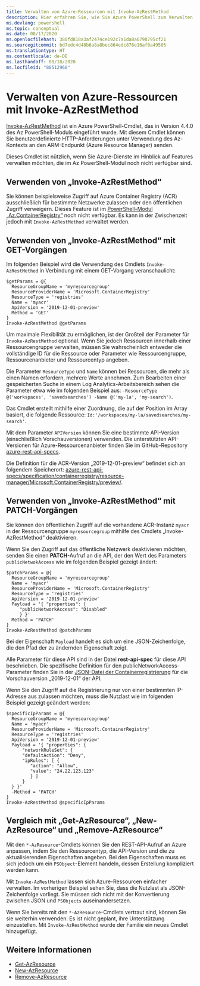 ```yaml
---
title: Verwalten von Azure-Ressourcen mit Invoke-AzRestMethod
description: Hier erfahren Sie, wie Sie Azure PowerShell zum Verwalten von Ressourcen mit dem Cmdlet „Invoke-AzRestMethod“ verwenden.
ms.devlang: powershell
ms.topic: conceptual
ms.date: 08/17/2020
ms.openlocfilehash: 380fd818a3af2474ce192c7a1da8a6798795cf21
ms.sourcegitcommit: bd7edc4d48b6a8a8bec864edc876e16af0a49505
ms.translationtype: HT
ms.contentlocale: de-DE
ms.lasthandoff: 08/18/2020
ms.locfileid: "88512968"
---
```

# <a name="manage-azure-resources-with-invoke-azrestmethod"></a>Verwalten von Azure-Ressourcen mit Invoke-AzRestMethod

[Invoke-AzRestMethod](/powershell/module/az.accounts/invoke-azrestmethod) ist ein Azure PowerShell-Cmdlet, das in Version 4.4.0 des Az PowerShell-Moduls eingeführt wurde. Mit diesem Cmdlet können Sie benutzerdefinierte HTTP-Anforderungen unter Verwendung des Az-Kontexts an den ARM-Endpunkt (Azure Resource Manager) senden.

Dieses Cmdlet ist nützlich, wenn Sie Azure-Dienste im Hinblick auf Features verwalten möchten, die im Az PowerShell-Modul noch nicht verfügbar sind.

## <a name="how-to-use-invoke-azrestmethod"></a>Verwenden von „Invoke-AzRestMethod“

Sie können beispielsweise Zugriff auf Azure Container Registry (ACR) ausschließlich für bestimmte Netzwerke zulassen oder den öffentlichen Zugriff verweigern. Dieses Feature ist im [PowerShell-Modul „Az.ContainerRegistry“](/powershell/module/Az.ContainerRegistry/) noch nicht verfügbar.
Es kann in der Zwischenzeit jedoch mit `Invoke-AzRestMethod` verwaltet werden.

## <a name="using-invoke-azrestmethod-with-get-operations"></a>Verwenden von „Invoke-AzRestMethod“ mit GET-Vorgängen

Im folgenden Beispiel wird die Verwendung des Cmdlets `Invoke-AzRestMethod` in Verbindung mit einem GET-Vorgang veranschaulicht:

```azurepowershell-interactive
$getParams = @{
  ResourceGroupName = 'myresourcegroup'
  ResourceProviderName = 'Microsoft.ContainerRegistry'
  ResourceType = 'registries'
  Name = 'myacr'
  ApiVersion = '2019-12-01-preview'
  Method = 'GET'
}
Invoke-AzRestMethod @getParams
```

Um maximale Flexibilität zu ermöglichen, ist der Großteil der Parameter für `Invoke-AzRestMethod` optional.
Wenn Sie jedoch Ressourcen innerhalb einer Ressourcengruppe verwalten, müssen Sie wahrscheinlich entweder die vollständige ID für die Ressource oder Parameter wie Ressourcengruppe, Ressourcenanbieter und Ressourcentyp angeben.

Die Parameter `ResourceType` und `Name` können bei Ressourcen, die mehr als einen Namen erfordern, mehrere Werte annehmen. Zum Bearbeiten einer gespeicherten Suche in einem Log Analytics-Arbeitsbereich sehen die Parameter etwa wie im folgenden Beispiel aus: `-ResourceType @('workspaces', 'savedsearches') -Name @('my-la', 'my-search')`.

Das Cmdlet erstellt mithilfe einer Zuordnung, die auf der Position im Array basiert, die folgende Ressource: `Id:'/workspaces/my-la/savedsearches/my-search'`.

Mit dem Parameter `APIVersion` können Sie eine bestimmte API-Version (einschließlich Vorschauversionen) verwenden. Die unterstützten API-Versionen für Azure-Ressourcenanbieter finden Sie im GitHub-Repository [azure-rest-api-specs](https://github.com/Azure/azure-rest-api-specs).

Die Definition für die ACR-Version „2019-12-01-preview“ befindet sich an folgendem Speicherort: [azure-rest-api-specs/specification/containerregistry/resource-manager/Microsoft.ContainerRegistry/preview/](https://github.com/Azure/azure-rest-api-specs/tree/master/specification/containerregistry/resource-manager/Microsoft.ContainerRegistry/preview).

## <a name="using-invoke-azrestmethod-with-patch-operations"></a>Verwenden von „Invoke-AzRestMethod“ mit PATCH-Vorgängen

Sie können den öffentlichen Zugriff auf die vorhandene ACR-Instanz `myacr` in der Ressourcengruppe `myresourcegroup` mithilfe des Cmdlets „Invoke-AzRestMethod“ deaktivieren.

Wenn Sie den Zugriff auf das öffentliche Netzwerk deaktivieren möchten, senden Sie einen **PATCH**-Aufruf an die API, der den Wert des Parameters `publicNetwokAccess` wie im folgenden Beispiel gezeigt ändert:

```azurepowershell-interactive
$patchParams = @{
  ResourceGroupName = 'myresourcegroup'
  Name = 'myacr'
  ResourceProviderName = 'Microsoft.ContainerRegistry'
  ResourceType = 'registries'
  ApiVersion = '2019-12-01-preview'
  Payload = '{ "properties": {
     "publicNetworkAccess": "Disabled"
     } }'
  Method = 'PATCH'
}
Invoke-AzRestMethod @patchParams
```

Bei der Eigenschaft `Payload` handelt es sich um eine JSON-Zeichenfolge, die den Pfad der zu ändernden Eigenschaft zeigt.

Alle Parameter für diese API sind in der Datei **rest-api-spec** für diese API beschrieben.
Die spezifische Definition für den publicNetworkAccess-Parameter finden Sie in der [JSON-Datei der Containerregistrierung](https://github.com/Azure/azure-rest-api-specs/blob/2a9da9a79d0a7b74089567ec4f0289f3e0f31bec/specification/containerregistry/resource-manager/Microsoft.ContainerRegistry/preview/2019-12-01-preview/containerregistry.json) für die Vorschauversion „2019-12-01“ der API.

Wenn Sie den Zugriff auf die Registrierung nur von einer bestimmten IP-Adresse aus zulassen möchten, muss die Nutzlast wie im folgenden Beispiel gezeigt geändert werden:

```azurepowershell-interactive
$specificIpParams = @{
  ResourceGroupName = 'myresourcegroup'
  Name = 'myacr'
  ResourceProviderName = 'Microsoft.ContainerRegistry'
  ResourceType = 'registries'
  ApiVersion = '2019-12-01-preview'
  Payload = '{ "properties": {
      "networkRuleSet": {
      "defaultAction": "Deny",
      "ipRules": [ {
         "action": "Allow",
         "value": "24.22.123.123"
         } ]
      }
  } }'
  -Method = 'PATCH'
}
Invoke-AzRestMethod @specificIpParams
```

## <a name="comparison-to-get-azresource-new-azresource-and-remove-azresource"></a>Vergleich mit „Get-AzResource“, „New-AzResource“ und „Remove-AzResource“

Mit den `*-AzResource`-Cmdlets können Sie den REST-API-Aufruf an Azure anpassen, indem Sie den Ressourcentyp, die API-Version und die zu aktualisierenden Eigenschaften angeben. Bei den Eigenschaften muss es sich jedoch um ein `PSObject`-Element handeln, dessen Erstellung kompliziert werden kann.

Mit `Invoke-AzRestMethod` lassen sich Azure-Ressourcen einfacher verwalten. Im vorherigen Beispiel sehen Sie, dass die Nutzlast als JSON-Zeichenfolge vorliegt. Sie müssen sich nicht mit der Konvertierung zwischen JSON und `PSObjects` auseinandersetzen.

Wenn Sie bereits mit den `*-AzResource`-Cmdlets vertraut sind, können Sie sie weiterhin verwenden. Es ist nicht geplant, ihre Unterstützung einzustellen. Mit `Invoke-AzRestMethod` wurde der Familie ein neues Cmdlet hinzugefügt.

## <a name="see-also"></a>Weitere Informationen

* [Get-AzResource](/powershell/module/az.resources/get-azresource)
* [New-AzResource](/powershell/module/az.resources/new-azresource)
* [Remove-AzResource](/powershell/module/az.resources/remove-azresource)
